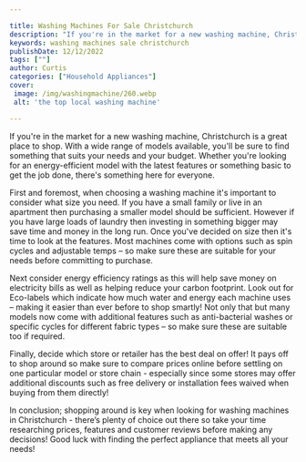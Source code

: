 ```yaml
---

title: Washing Machines For Sale Christchurch
description: "If you're in the market for a new washing machine, Christchurch is a great place to shop. With a wide range of models available, y...swipe up to find out"
keywords: washing machines sale christchurch
publishDate: 12/12/2022
tags: [""]
author: Curtis
categories: ["Household Appliances"]
cover: 
 image: /img/washingmachine/260.webp
 alt: 'the top local washing machine'

---
```


If you're in the market for a new washing machine, Christchurch is a great place to shop. With a wide range of models available, you'll be sure to find something that suits your needs and your budget. Whether you're looking for an energy-efficient model with the latest features or something basic to get the job done, there's something here for everyone.

First and foremost, when choosing a washing machine it's important to consider what size you need. If you have a small family or live in an apartment then purchasing a smaller model should be sufficient. However if you have large loads of laundry then investing in something bigger may save time and money in the long run. Once you've decided on size then it's time to look at the features. Most machines come with options such as spin cycles and adjustable temps – so make sure these are suitable for your needs before committing to purchase.

Next consider energy efficiency ratings as this will help save money on electricity bills as well as helping reduce your carbon footprint. Look out for Eco-labels which indicate how much water and energy each machine uses – making it easier than ever before to shop smartly! Not only that but many models now come with additional features such as anti-bacterial washes or specific cycles for different fabric types – so make sure these are suitable too if required.

Finally, decide which store or retailer has the best deal on offer! It pays off to shop around so make sure to compare prices online before settling on one particular model or store chain - especially since some stores may offer additional discounts such as free delivery or installation fees waived when buying from them directly! 
 
In conclusion; shopping around is key when looking for washing machines in Christchurch - there’s plenty of choice out there so take your time researching prices, features and customer reviews before making any decisions! Good luck with finding the perfect appliance that meets all your needs!

